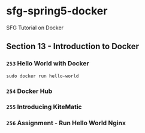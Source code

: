 # sfg-spring5-docker
SFG Tutorial on Docker

## Section 13 - Introduction to Docker

### `253` Hello World with Docker
```
sudo docker run hello-world
```
### `254` Docker Hub
### `255` Introducing KiteMatic
### `256` Assignment - Run Hello World Nginx
